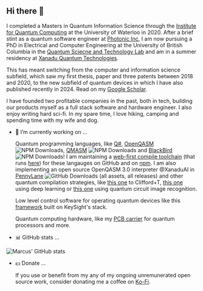 ## Hi there 👋

<!--
**comp-phys-marc/comp-phys-marc** is a ✨ _special_ ✨ repository because its `README.md` (this file) appears on your GitHub profile.

Here are some ideas to get you started:

- 🔭 I’m currently working on ...
- 🌱 I’m currently learning ...
- 👯 I’m looking to collaborate on ...
- 🤔 I’m looking for help with ...
- 💬 Ask me about ...
- 📫 How to reach me: ...
- 😄 Pronouns: ...
- ⚡ Fun fact: ...
-->

I completed a Masters in Quantum Information Science through the [Institute for Quantum Computing](https://uwaterloo.ca/institute-for-quantum-computing/) at the University of Waterloo in 2020. After a brief stint as a quantum software engineer at [Photonic Inc](https://photonic.com/), I am now pursuing a PhD in Electrical and Computer Engineering at the University of British Columbia in the [Quantum Sciecne and Technology Lab](https://sites.google.com/view/ubcqtl/home) and am in a summer residency at [Xanadu Quantum Technologies](https://www.xanadu.ai/).

This has meant switching from the computer and information science subfield, which saw my first thesis, paper and three patents between 2018 and 2020, to the new subfield of quantum devices in which I have also published recently in 2024. Read on my [Google Scholar](https://scholar.google.ca/citations?user=XkHhU_0AAAAJ&hl=en).

I have founded two profitable companies in the past, both in tech, building our products myself as a full stack software and hardware engineer.
I also enjoy writing hard sci-fi. In my spare time, I love hiking, camping and spending time with my wife and dog.

- 🔭 I’m currently working on ...

  Quantum programming languages, like [Q#](https://github.com/comp-phys-marc/q-sharp-ts), [OpenQASM](https://github.com/comp-phys-marc/qasm-ts) ![NPM Downloads](https://img.shields.io/npm/dy/qasm-ts), [QMASM](https://github.com/comp-phys-marc/qmasm-ts) ![NPM Downloads](https://img.shields.io/npm/dy/qmasm-ts) and [BlackBird](https://github.com/comp-phys-marc/blackbird-ts) ![NPM Downloads](https://img.shields.io/npm/dy/blackbird-ts)! I am maintaining a [web-first compile toolchain](https://www.researchgate.net/publication/391803478_A_Web_Based_Compile_Toolchain_for_Quantum_Programming_Languages) (that runs [here](https://github.com/comp-phys-marc/distributed-emulator)) for these langauges on GitHub and on [npm](https://www.npmjs.com/~marcusedwards). I am also implementing an open source OpenQASM 3.0 interpreter @XanaduAI in [PennyLane](https://github.com/PennyLaneAI/pennylane) ![GitHub Downloads (all assets, all releases)](https://img.shields.io/github/downloads/PennyLaneAI/pennylane/total)
 and other quantum compilation strategies, like [this one](https://github.com/comp-phys-marc/compiling-shor) to Clifford+T, [this one](https://github.com/comp-phys-marc/quantum_channel_characterization) using deep learning or [this one](https://github.com/comp-phys-marc/circuit-parsers) using quantum circuit image recognition.

  Low level control software for operating quantum devices like this [framework](https://github.com/Quantum-Science-and-Technology-Lab/labber-wrapper) built on KeySight's stack.

  Quantum computing hardware, like my [PCB carrier](https://github.com/comp-phys-marc/carrier_PCB) for quantum processors and more.

- :bar_chart: GitHub stats ... 

![Marcus' GitHub stats](https://github-readme-stats.vercel.app/api?username=comp-phys-marc&show=reviews,prs_merged&theme=dark)

- :dollar: Donate ...

  If you use or benefit from my any of my ongoing unremunerated open source work, consider donating me a coffee on [Ko-Fi](https://ko-fi.com/marcusedwards).
